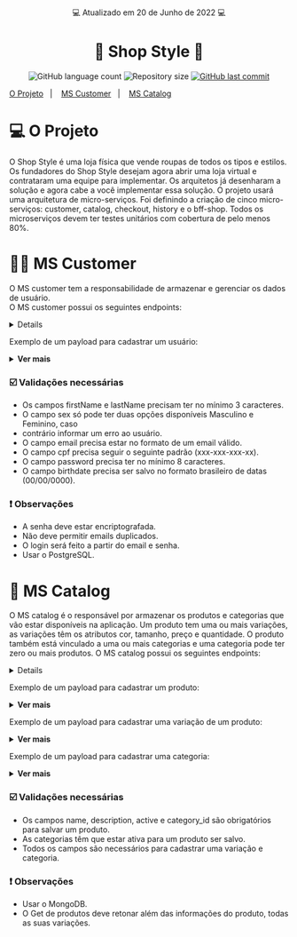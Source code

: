 <p align="center"> 💻 Atualizado em 20 de Junho de 2022 💻</p>

<h1 align="center"> 📒 Shop Style 📒</h1>

<p align="center">
  <img alt="GitHub language count" src="https://img.shields.io/github/languages/count/gabrielcoelhox/Shop-Style">

  <img alt="Repository size" src="https://img.shields.io/github/repo-size/gabrielcoelhox/Shop-Style">

  <a href="https://github.com/gabrielcoelhox/course-angular-java/commits/main">
    <img alt="GitHub last commit" src="https://img.shields.io/github/last-commit/gabrielcoelhox/Shop-Style">
  </a>
</p>

[O Projeto](#id1)&nbsp;&nbsp;&nbsp;|&nbsp;&nbsp;&nbsp;
[MS Customer](#id2)&nbsp;&nbsp;&nbsp;|&nbsp;&nbsp;&nbsp; 
[MS Catalog](#id3)
  
# <a id="id1"> 💻 O Projeto </a>

O Shop Style é uma loja física que vende roupas de todos os tipos e estilos. Os fundadores do Shop Style desejam agora abrir uma loja virtual e contrataram uma equipe para implementar. Os arquitetos já desenharam a solução e agora cabe a você implementar essa solução. O projeto usará uma arquitetura de micro-serviços. Foi definindo a criação de cinco micro-serviços: customer, catalog, checkout, history e o bff-shop. Todos os microserviços devem ter testes unitários com cobertura de pelo menos 80%.

# <a id="id2"> 👨‍💼 MS Customer
  
O MS customer tem a responsabilidade de armazenar e gerenciar os dados de usuário. </br> 
O MS customer possui os seguintes endpoints:

<details>
<summary><strong>Ver mais</strong></summary>

```bash
# POST - /v1/login
# POST - /v1/users
# GET - /v1/users/:id
# PUT - /v1/users/:id
```
</details> 

Exemplo de um payload para cadastrar um usuário:

<details>
<summary><strong>Ver mais</strong></summary>

```bash
{
"firstName": "Maria",
"lastName": "Oliveira",
"sex": "Feminino",
"cpf": "000.000.000-00",
"birthdate": "00/00/0000",
"email": "maria@email.com",
"password": "12345678",
"active": true
}
```
</details> 
  
### ☑️ Validações necessárias

- Os campos firstName e lastName precisam ter no mínimo 3 caracteres.
- O campo sex só pode ter duas opções disponíveis Masculino e Feminino, caso
- contrário informar um erro ao usuário.
- O campo email precisa estar no formato de um email válido.
- O campo cpf precisa seguir o seguinte padrão (xxx-xxx-xxx-xx).
- O campo password precisa ter no mínimo 8 caracteres.
- O campo birthdate precisa ser salvo no formato brasileiro de datas (00/00/0000).

### ❗ Observações

- A senha deve estar encriptografada.
- Não deve permitir emails duplicados.
- O login será feito a partir do email e senha.
- Usar o PostgreSQL.

# <a id="id3"> 🔖 MS Catalog

O MS catalog é o responsável por armazenar os produtos e categorias que vão estar disponíveis na aplicação. Um produto tem uma ou mais variações, as variações têm os atributos cor, tamanho, preço e quantidade. O produto também está vinculado a uma ou mais categorias e uma categoria pode ter zero ou mais produtos. O MS catalog possui os seguintes endpoints:
  
<details>
<summary><strong>Ver mais</strong></summary>

```bash
# POST - /v1/products
# GET - /v1/products
# GET - /v1/products/:id
# PUT - /v1/products/:id
# DELETE - /v1/products/:id
  
# POST - /v1/variations
# PUT - /v1/variations/:id
# DELETE - /v1/variations/:id
  
# POST - /v1/categories
# GET - /v1/categories
# GET - /v1/categories/:id/products
# PUT - /v1/categories/:id
# DELETE - /v1/categories/:id
```
</details> 
  
Exemplo de um payload para cadastrar um produto:
  
<details>
<summary><strong>Ver mais</strong></summary>

```bash
{
"name": "Camisa Oficial do Flamengo",
"description": "A camisa pra você que é rubro negro de coração",
"active": true,
"category_ids": [1,2,3]
}
```
</details> 
  
Exemplo de um payload para cadastrar uma variação de um produto:
  
<details>
<summary><strong>Ver mais</strong></summary>

```bash
{
"color": "tricolor",
"size": "M",
"price": 249.99,
"quantity": 10,
"product_id": 1
}
```
</details>
  
Exemplo de um payload para cadastrar uma categoria:
  
<details>
<summary><strong>Ver mais</strong></summary>

```bash
{
"name": "Camisas de Futebol",
"active": true
}
```
</details>
  
### ☑️ Validações necessárias
  
- Os campos name, description, active e category_id são obrigatórios para salvar um produto.
- As categorias têm que estar ativa para um produto ser salvo.
- Todos os campos são necessários para cadastrar uma variação e categoria.
  
### ❗ Observações

- Usar o MongoDB.
- O Get de produtos deve retonar além das informações do produto, todas as suas variações.